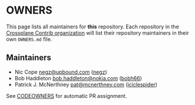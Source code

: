 <!--
SPDX-FileCopyrightText: 2025 The Crossplane Authors <https://crossplane.io>

SPDX-License-Identifier: CC-BY-4.0
-->

# OWNERS

This page lists all maintainers for **this** repository. Each repository in the
[Crossplane Contrib organization](https://github.com/crossplane-contrib/) will list their
repository maintainers in their own `OWNERS.md` file.

## Maintainers
* Nic Cope <negz@upbound.com> ([negz](https://github.com/negz))
* Bob Haddleton <bob.haddleton@nokia.com> ([bobh66](https://github.com/bobh66))
* Patrick J. McNerthney <pat@mcnerthney.com> ([iciclespider](https://github.com/iciclespider))


See [CODEOWNERS](./CODEOWNERS) for automatic PR assignment.